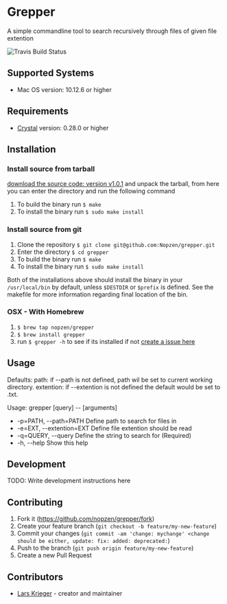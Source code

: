 # Grepper
A simple commandline tool to search recursively through files of given file extention

![Travis Build Status](https://travis-ci.org/Nopzen/grepper.svg?branch=master)

## Supported Systems
  - Mac OS version: 10.12.6 or higher

## Requirements
  - [Crystal](https://crystal-lang.org/) version: 0.28.0 or higher

## Installation

### Install source from tarball
[download the source code: version v1.0.1](https://github.com/Nopzen/grepper/archive/v1.0.1.tar.gz) and unpack the tarball, from here you can enter the directory and run the following command

1. To build the binary run `$ make`
2. To install the binary run `$ sudo make install`

### Install source from git
1. Clone the repository `$ git clone git@github.com:Nopzen/grepper.git`
2. Enter the directory `$ cd grepper`
3. To build the binary run `$ make`
4. To install the binary run `$ sudo make install`

Both of the installations above should install the binary in your `/usr/local/bin` by default, unless `$DESTDIR` or `$prefix` is defined. See the makefile for more information regarding final location of the bin.

### OSX - With Homebrew
  1. `$ brew tap nopzen/grepper`
  2. `$ brew install grepper`
  3. run `$ grepper -h` to see if its installed if not [create a issue here](https://github.com/Nopzen/grepper/issues)

## Usage
Defaults:
path: if --path is not defined, path wil be set to current working directory.
extention: if --extention is not defined the default would be set to .txt.

Usage: grepper [query] -- [arguments]

 - -p=PATH, --path=PATH             Define path to search for files in
 - -e=EXT, --extention=EXT          Define file extention should be read
 - -q=QUERY, --query                Define the string to search for (Required)
 - -h, --help                       Show this help

## Development

TODO: Write development instructions here

## Contributing

1. Fork it (<https://github.com/nopzen/grepper/fork>)
2. Create your feature branch (`git checkout -b feature/my-new-feature`)
3. Commit your changes (`git commit -am 'change: mychange' <change should be either, update: fix: added: deprecated:`)
4. Push to the branch (`git push origin feature/my-new-feature`)
5. Create a new Pull Request

## Contributors

- [Lars Krieger](https://github.com/nopzen) - creator and maintainer
